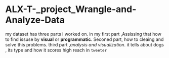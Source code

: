 # ALX-T-_project_Wrangle-and-Analyze-Data
my dataset has three parts i worked on.
 in my first part ,Assissing that how to find issuse by **visual** or **programmatic**.
Seconed part, how to cleaing and solve this problems.
third part ,_analysis and visualization_.
it tells about dogs , its type and how it scores high reach in `tweeter`
